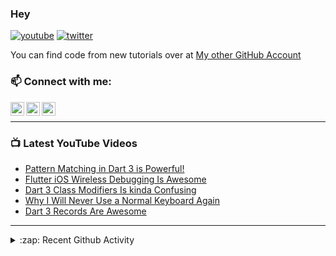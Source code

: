 ### Hey

[![youtube](https://img.shields.io/static/v1?label=@RobertBrunhage&message=Subscribe&logo=YouTube&color=FF0000&style=for-the-badge)](http://bit.ly/2SUyRhx)
[![twitter](https://img.shields.io/twitter/follow/robertbrunhage?color=%231DA1F2&logo=twitter&style=for-the-badge)](https://twitter.com/intent/follow?original_referer=https%3A%2F%2Fgithub.com%2Frobertbrunhage&screen_name=robertbrunhage)

You can find code from new tutorials over at [My other GitHub Account](https://github.com/Robert-Brunhage-Organization)

### 📫 Connect with me:

[<img align="left" alt="RobertBrunhage | YouTube" width="22px" src="https://cdn.jsdelivr.net/npm/simple-icons@v3/icons/youtube.svg" />][youtube]
[<img align="left" alt="RobertBrunhage | Twitter" width="22px" src="https://cdn.jsdelivr.net/npm/simple-icons@v3/icons/twitter.svg" />][twitter]
[<img align="left" alt="RobertBrunhageDev | Instagram" width="22px" src="https://cdn.jsdelivr.net/npm/simple-icons@v3/icons/instagram.svg" />][instagram]

<br />

---

### 📺 Latest YouTube Videos
<!-- YOUTUBE:START -->
- [Pattern Matching in Dart 3 is Powerful!](https://www.youtube.com/watch?v=j3fzeDpd2ts)
- [Flutter iOS Wireless Debugging Is Awesome](https://www.youtube.com/watch?v=atbStqnPXC8)
- [Dart 3 Class Modifiers Is kinda Confusing](https://www.youtube.com/watch?v=Od49lG0ez0o)
- [Why I Will Never Use a Normal Keyboard Again](https://www.youtube.com/watch?v=t4KCvFumRMs)
- [Dart 3 Records Are Awesome](https://www.youtube.com/watch?v=aWOyc3HG9XM)
<!-- YOUTUBE:END -->

---

<details>
  <summary>:zap: Recent Github Activity</summary>
  
<!--START_SECTION:activity-->
1. 💪 Opened PR [#33](https://github.com/frankroeder/parrot.nvim/pull/33) in [frankroeder/parrot.nvim](https://github.com/frankroeder/parrot.nvim)
2. 🗣 Commented on [#32](https://github.com/frankroeder/parrot.nvim/issues/32#issuecomment-2253769646) in [frankroeder/parrot.nvim](https://github.com/frankroeder/parrot.nvim)
3. 🗣 Commented on [#32](https://github.com/frankroeder/parrot.nvim/issues/32#issuecomment-2252771842) in [frankroeder/parrot.nvim](https://github.com/frankroeder/parrot.nvim)
4. ❗ Opened issue [#32](https://github.com/frankroeder/parrot.nvim/issues/32) in [frankroeder/parrot.nvim](https://github.com/frankroeder/parrot.nvim)
5. 💪 Opened PR [#11](https://github.com/hungrimind/course-kit/pull/11) in [hungrimind/course-kit](https://github.com/hungrimind/course-kit)
<!--END_SECTION:activity-->

</details>

[twitter]: https://twitter.com/robertbrunhage
[youtube]: https://youtube.com/c/robertbrunhage
[instagram]: https://instagram.com/robertbrunhagedev
